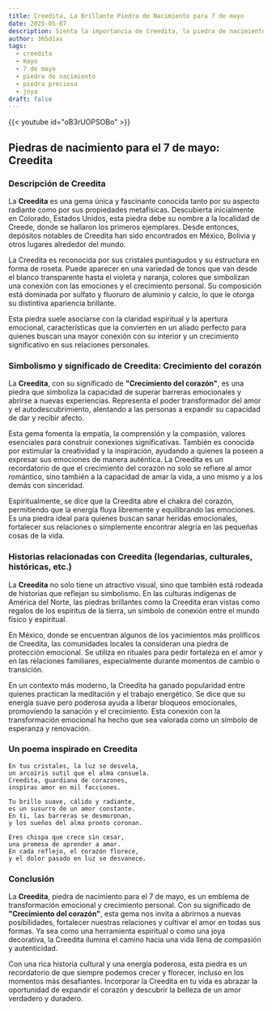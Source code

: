 ```yaml
---
title: Creedita, La Brillante Piedra de Nacimiento para 7 de mayo
date: 2025-05-07
description: Sienta la importancia de Creedita, la piedra de nacimiento de 7 de mayo que simboliza Crecimiento del corazón. Deje que su belleza y significado iluminen su día.
author: 365días
tags:
  - creedita
  - mayo
  - 7 de mayo
  - piedra de nacimiento
  - piedra preciosa
  - joya
draft: false
---
```


{{< youtube id="oB3rUOPSOBo" >}}

## Piedras de nacimiento para el 7 de mayo: Creedita

### Descripción de Creedita

La **Creedita** es una gema única y fascinante conocida tanto por su aspecto radiante como por sus propiedades metafísicas. Descubierta inicialmente en Colorado, Estados Unidos, esta piedra debe su nombre a la localidad de Creede, donde se hallaron los primeros ejemplares. Desde entonces, depósitos notables de Creedita han sido encontrados en México, Bolivia y otros lugares alrededor del mundo.

La Creedita es reconocida por sus cristales puntiagudos y su estructura en forma de roseta. Puede aparecer en una variedad de tonos que van desde el blanco transparente hasta el violeta y naranja, colores que simbolizan una conexión con las emociones y el crecimiento personal. Su composición está dominada por sulfato y fluoruro de aluminio y calcio, lo que le otorga su distintiva apariencia brillante.

Esta piedra suele asociarse con la claridad espiritual y la apertura emocional, características que la convierten en un aliado perfecto para quienes buscan una mayor conexión con su interior y un crecimiento significativo en sus relaciones personales.

### Simbolismo y significado de Creedita: Crecimiento del corazón

La **Creedita**, con su significado de **"Crecimiento del corazón"**, es una piedra que simboliza la capacidad de superar barreras emocionales y abrirse a nuevas experiencias. Representa el poder transformador del amor y el autodescubrimiento, alentando a las personas a expandir su capacidad de dar y recibir afecto.

Esta gema fomenta la empatía, la comprensión y la compasión, valores esenciales para construir conexiones significativas. También es conocida por estimular la creatividad y la inspiración, ayudando a quienes la poseen a expresar sus emociones de manera auténtica. La Creedita es un recordatorio de que el crecimiento del corazón no solo se refiere al amor romántico, sino también a la capacidad de amar la vida, a uno mismo y a los demás con sinceridad.

Espiritualmente, se dice que la Creedita abre el chakra del corazón, permitiendo que la energía fluya libremente y equilibrando las emociones. Es una piedra ideal para quienes buscan sanar heridas emocionales, fortalecer sus relaciones o simplemente encontrar alegría en las pequeñas cosas de la vida.

### Historias relacionadas con Creedita (legendarias, culturales, históricas, etc.)

La **Creedita** no solo tiene un atractivo visual, sino que también está rodeada de historias que reflejan su simbolismo. En las culturas indígenas de América del Norte, las piedras brillantes como la Creedita eran vistas como regalos de los espíritus de la tierra, un símbolo de conexión entre el mundo físico y espiritual.

En México, donde se encuentran algunos de los yacimientos más prolíficos de Creedita, las comunidades locales la consideran una piedra de protección emocional. Se utiliza en rituales para pedir fortaleza en el amor y en las relaciones familiares, especialmente durante momentos de cambio o transición.

En un contexto más moderno, la Creedita ha ganado popularidad entre quienes practican la meditación y el trabajo energético. Se dice que su energía suave pero poderosa ayuda a liberar bloqueos emocionales, promoviendo la sanación y el crecimiento. Esta conexión con la transformación emocional ha hecho que sea valorada como un símbolo de esperanza y renovación.

### Un poema inspirado en Creedita

```
En tus cristales, la luz se desvela,  
un arcoíris sutil que el alma consuela.  
Creedita, guardiana de corazones,  
inspiras amor en mil facciones.  

Tu brillo suave, cálido y radiante,  
es un susurro de un amor constante.  
En ti, las barreras se desmoronan,  
y los sueños del alma pronto coronan.  

Eres chispa que crece sin cesar,  
una promesa de aprender a amar.  
En cada reflejo, el corazón florece,  
y el dolor pasado en luz se desvanece.  
```

### Conclusión

La **Creedita**, piedra de nacimiento para el 7 de mayo, es un emblema de transformación emocional y crecimiento personal. Con su significado de **"Crecimiento del corazón"**, esta gema nos invita a abrirnos a nuevas posibilidades, fortalecer nuestras relaciones y cultivar el amor en todas sus formas. Ya sea como una herramienta espiritual o como una joya decorativa, la Creedita ilumina el camino hacia una vida llena de compasión y autenticidad.

Con una rica historia cultural y una energía poderosa, esta piedra es un recordatorio de que siempre podemos crecer y florecer, incluso en los momentos más desafiantes. Incorporar la Creedita en tu vida es abrazar la oportunidad de expandir el corazón y descubrir la belleza de un amor verdadero y duradero.
